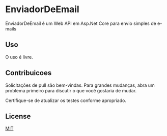 # EnviadorDeEmail

EnviadorDeEmail é um Web API em Asp.Net Core para envio simples de e-mails

## Uso

O uso é livre.

## Contribuicoes
Solicitações de pull são bem-vindas. Para grandes mudanças, abra um problema primeiro para discutir o que você gostaria de mudar.

Certifique-se de atualizar os testes conforme apropriado.

## License
[MIT](https://choosealicense.com/licenses/mit/)
